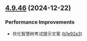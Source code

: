 ## [4.9.46](https://github.com/ocsjs/ocsjs/compare/4.9.45...4.9.46) (2024-12-22)


### Performance Improvements

* 优化智慧树考试提示文案 ([b1e92a3](https://github.com/ocsjs/ocsjs/commit/b1e92a31b0a667d7f3cc1ae9cf462ba0277dcc2b))



